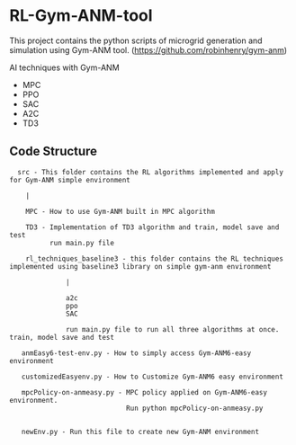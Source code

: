 # RL-Gym-ANM-tool

This project contains the python scripts of microgrid generation and simulation using Gym-ANM tool. (https://github.com/robinhenry/gym-anm)

AI techniques with Gym-ANM

* MPC
* PPO
* SAC
* A2C
* TD3

## Code Structure

```
  src - This folder contains the RL algorithms implemented and apply for Gym-ANM simple environment
  
    |
    
    MPC - How to use Gym-ANM built in MPC algorithm
    
    TD3 - Implementation of TD3 algorithm and train, model save and test
          run main.py file
          
    rl_techniques_baseline3 - this folder contains the RL techniques implemented using baseline3 library on simple gym-anm environment
          
              |
              
              a2c
              ppo
              SAC
              
              run main.py file to run all three algorithms at once. train, model save and test
              
   anmEasy6-test-env.py - How to simply access Gym-ANM6-easy environment
   
   customizedEasyenv.py - How to Customize Gym-ANM6 easy environment
   
   mpcPolicy-on-anmeasy.py - MPC policy applied on Gym-ANM6-easy environment. 
                             Run python mpcPolicy-on-anmeasy.py
                             
              
   newEnv.py - Run this file to create new Gym-ANM environment
               
  
```

